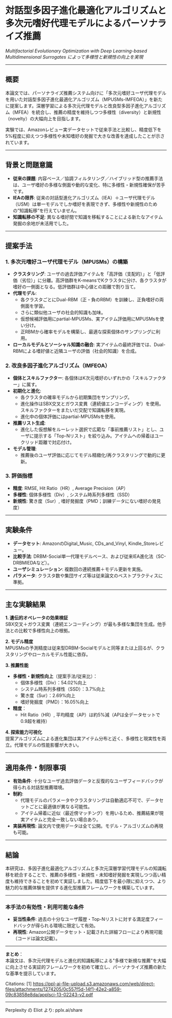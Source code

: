 <!-- META
{"title":"Interactive Multifactorial Evolutionary Optimization Algorithm with Multidimensional Preference Surrogate Models for Personalized Recommendation","link":"https://www.mdpi.com/2076-3417/13/4/2243","media":"academic","tags":["geneticalgorithm","interactivegeneticalgorithm","preference","recommendation","recommender","multifaceted"],"short":{"en":"Earned Substantial Gains in Recommendation Diversity and Novelty by Multifactorial Evolutionary Optimization with Deep Learning-based Multidimensional Surrogates","ja":"Multifactorial Evolutionary Optimization with Deep Learning-based Multidimensional Surrogates によって多様性と新規性の向上を実現"},"importance":4,"hasPage":true,"createdAt":1746806370.477,"updatedAt":1746806370.477}
META -->

# 対話型多因子進化最適化アルゴリズムと多次元嗜好代理モデルによるパーソナライズ推薦  
_Multifactorial Evolutionary Optimization with Deep Learning-based Multidimensional Surrogates によって多様性と新規性の向上を実現_

---

## 概要

本論文では、パーソナライズ推薦システム向けに「多次元嗜好ユーザ代理モデルを用いた対話型多因子進化最適化アルゴリズム（MPUSMs-IMFEOA）」を新たに提案します。深層学習による多次元代理モデルと改良型多因子進化アルゴリズム（MFEA）を統合し、推薦の精度を維持しつつ多様性（diversity）と新規性（novelty）の大幅向上を目指します。

実験では、Amazonレビュー実データセットで従来手法と比較し、精度低下を5%程度に抑えつつ多様性や未知嗜好の発掘で大きな改善を達成したことが示されています。

---

## 背景と問題意識

- **従来の課題**: 内容ベース／協調フィルタリング／ハイブリッド型の推薦手法は、ユーザ嗜好の多様な側面や動的な変化、特に多様性・新規性確保が苦手です。
- **IEAの限界**: 従来の対話型進化アルゴリズム（IEA）＋ユーザ代理モデル（USM）は単一モデルでしか嗜好を表現できず、多様性や新規性のための”知識転移”を行えていません。
- **知識転移の不足**: 異なる嗜好間で知識を移転することによる新たなアイテム発掘の余地が未活用でした。

---

## 提案手法

### 1. 多次元嗜好ユーザ代理モデル（MPUSMs）の構築

- **クラスタリング**: ユーザの過去評価アイテムを「高評価（支配的）」と「低評価（劣位）」に分離。高評価群をK-meansでKクラスタに分け、各クラスタが嗜好の一側面となる。低評価群は中心値との距離で割り当て。
- **代理モデル**:
    - 各クラスタごとにDual-RBM（正・負のRBM）を訓練し、正負嗜好の両側面を学習。
    - さらに類似他ユーザの社会的知識も加味。
    - 仮想候補評価用にpartial-MPUSMs、実アイテム評価用にMPUSMsを使い分け。
    - 正RBMから確率モデルを構築し、最適な探索個体のサンプリングに利用。
- **ローカルモデルとソーシャル知識の融合**: 実アイテムの最終評価では、Dual-RBMによる嗜好値と近隣ユーザの評価（社会的知識）を合成。

### 2. 改良多因子進化アルゴリズム（IMFEOA）

- **個体とスキルファクター**: 各個体はK次元嗜好のいずれかの「スキルファクター」に属す。
- **初期化と進化**:
    - 各クラスタの確率モデルから初期集団をサンプリング。
    - 進化操作はSBX交叉とガウス変異（連続値エンコーディング）を使用。スキルファクターをまたいだ交配で知識転移を実現。
    - 進化中の個体評価にはpartial-MPUSMsを使用。
- **推薦リスト生成**:
    - 進化した仮想解をルーレット選択で広範な「事前推薦リスト」とし、ユーザに提示する「Top-Nリスト」を絞り込み。アイテムへの帰着はユークリッド距離で対応付け。
- **モデル管理**:
    - 推薦後のユーザ評価に応じてモデル精緻化/再クラスタリングで動的に更新。

### 3. 評価指標

- **精度**: RMSE, Hit Ratio（HR）, Average Precision（AP）
- **多様性**: 個体多様性（Div）, システム時系列多様性（SSD）
- **新規性**: 驚き度（Sur）, 嗜好発掘度（PMD；訓練データにない嗜好の発見度）

---

## 実験条件

- **データセット**: AmazonのDigital_Music, CDs_and_Vinyl, Kindle_Storeレビュー。
- **比較手法**: DRBM-Social単一代理モデルベース、および従来IEA進化法（SC-DRBMIEDAなど）。
- **ユーザシミュレーション**: 複数回の連続推薦＋モデル更新を実施。
- **パラメータ**: クラスタ数や集団サイズ等は従来論文のベストプラクティスに準拠。

---

## 主な実験結果

**1. 遺伝的オペレータの効果検証**  
SBX交叉＋ガウス変異（連続エンコーディング）が最も多様な集団を生成。他手法との比較で多様性向上の根拠。

**2. モデル精度**  
MPUSMsの予測精度は従来型DRBM-Socialモデルと同等または上回るが、クラスタリングやローカルモデル性能に依存。

**3. 推薦性能**  
- **多様性・新規性向上**（提案手法/従来比）：
    - 個体多様性（Div）：54.02%向上
    - システム時系列多様性（SSD）：3.7%向上
    - 驚き度（Sur）：2.69%向上
    - 嗜好発掘度（PMD）：16.05%向上
- **精度**：
    - Hit Ratio（HR）, 平均精度（AP）は約5%減（APは全データセットで0.9超を維持）

**4. 探索能力可視化**  
提案アルゴリズムによる進化集団は実アイテム分布と近く、多様性と現実性を両立。代理モデルの性能影響が大きい。

---

## 適用条件・制限事項

- **有効条件**: 十分なユーザ過去評価データと反復的なユーザフィードバックが得られる対話型推薦環境。
- **制約**:
    - 代理モデルのパラメータやクラスタリングは自動適応不可で、データセットごとに最適値が異なる可能性。
    - アイテム帰着に近似（最近傍マッチング）を用いるため、推薦結果が現実アイテムと完全一致しない場合あり。
- **実装再現性**: 論文内で使用データは全て公開。モデル・アルゴリズムの再現も可能。

---

## 結論

本研究は、多因子進化最適化アルゴリズムと多次元深層学習代理モデルの知識転移を統合することで、推薦の多様性・新規性・未知嗜好発掘を実現しつつ高い精度も維持できることを初めて実証しました。精度低下を最小限に抑えつつ、より魅力的な推薦体験を提供する進化型推薦フレームワークを構築しています。

---

### 本手法の有効性・利用可能な条件

- **妥当性条件**: 過去の十分なユーザ履歴・Top-Nリストに対する満足度フィードバックが得られる環境に限定して有効。
- **再現性**: Amazon公開データセット・記載された詳細フローにより再現可能（コードは論文記載）。

---

**まとめ**：  
本論文は、多次元代理モデルと進化的知識転移による"多様で新規な推薦"を大幅に向上させる実証的フレームワークを初めて確立し、パーソナライズ推薦の新たな基準を提示しています。

Citations:
[1] https://ppl-ai-file-upload.s3.amazonaws.com/web/direct-files/attachments/1274205/0c557f5d-14f1-42e2-a859-09c83858e8da/applsci-13-02243-v2.pdf

---
Perplexity の Eliot より: pplx.ai/share